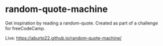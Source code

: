 # random-quote-machine

Get inspiration by reading a random-quote. Created as part of a challenge for freeCodeCamp.

Live: https://aburto22.github.io/random-quote-machine/
